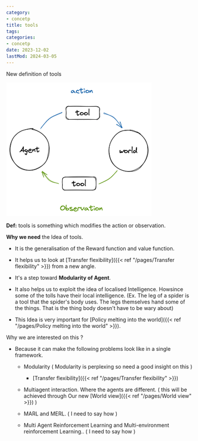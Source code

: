 ```yaml
---
category:
- concetp
title: tools
tags:
categories:
- concetp
date: 2023-12-02
lastMod: 2024-03-05
---
```

New definition of tools

![image.png](/assets/image_1679671271593_0.png)

**Def:** tools is something which modifies the action or observation.

**Why we need** the Idea of tools.

  + It is the generalisation of the Reward function and value function.

  + It helps us to look at [Transfer flexibility]({{< ref "/pages/Transfer flexibility" >}}) from a new angle.

  + It's a step toward **Modularity of Agent**.

  + It also helps us to exploit the idea of localised Intelligence.
Howsince some of the tolls have their local intelligence. (Ex. The leg of a spider is a tool that the spider's body uses. The legs themselves hand some of the things. That is the thing body doesn't have to be wary about)

  + This Idea is very important for [Policy melting into the world]({{< ref "/pages/Policy melting into the world" >}}).



Why we are interested on this ?

  + Because it can make the following problems look like in a single framework.

    + Modularity ( Modularity is perplexing so need a good insight on this )

      + [Transfer flexibility]({{< ref "/pages/Transfer flexibility" >}})

    + Multiagent interaction. Where the agents are different. ( this will be achieved through Our new [World view]({{< ref "/pages/World view" >}}) )

    + MARL and MERL. ( I need to say how )

    + Multi Agent Reinforcement Learning and Multi-environment reinforcement Learning.. ( I need to say how )
